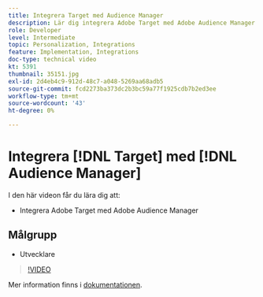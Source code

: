 ```yaml
---
title: Integrera Target med Audience Manager
description: Lär dig integrera Adobe Target med Adobe Audience Manager.
role: Developer
level: Intermediate
topic: Personalization, Integrations
feature: Implementation, Integrations
doc-type: technical video
kt: 5391
thumbnail: 35151.jpg
exl-id: 2d4eb4c9-912d-48c7-a048-5269aa68adb5
source-git-commit: fcd2273ba373dc2b3bc59a77f1925cdb7b2ed3ee
workflow-type: tm+mt
source-wordcount: '43'
ht-degree: 0%

---
```


# Integrera [!DNL Target] med [!DNL Audience Manager]

I den här videon får du lära dig att:

* Integrera Adobe Target med Adobe Audience Manager

## Målgrupp

* Utvecklare

>[!VIDEO](https://video.tv.adobe.com/v/35151/?quality=12)

Mer information finns i [dokumentationen](https://experienceleague.adobe.com/docs/audience-manager/user-guide/implementation-integration-guides/integration-other-solutions/aam-target-integration.html?lang=sv-SE).
